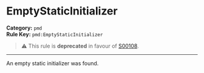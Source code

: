 # EmptyStaticInitializer
**Category:** `pmd`<br/>
**Rule Key:** `pmd:EmptyStaticInitializer`<br/>
> :warning: This rule is **deprecated** in favour of [S00108](https://rules.sonarsource.com/java/RSPEC-00108).

-----

An empty static initializer was found.
